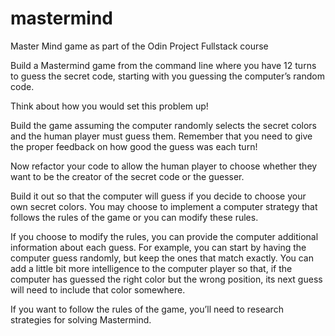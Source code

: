# mastermind
Master Mind game as part of the Odin Project Fullstack course

Build a Mastermind game from the command line where you have 12 turns to guess the secret code, starting with you guessing the computer’s random code.

Think about how you would set this problem up!

Build the game assuming the computer randomly selects the secret colors and the human player must guess them. Remember that you need to give the proper feedback on how good the guess was each turn!

Now refactor your code to allow the human player to choose whether they want to be the creator of the secret code or the guesser.

Build it out so that the computer will guess if you decide to choose your own secret colors. You may choose to implement a computer strategy that follows the rules of the game or you can modify these rules.

If you choose to modify the rules, you can provide the computer additional information about each guess. For example, you can start by having the computer guess randomly, but keep the ones that match exactly. You can add a little bit more intelligence to the computer player so that, if the computer has guessed the right color but the wrong position, its next guess will need to include that color somewhere.

If you want to follow the rules of the game, you’ll need to research strategies for solving Mastermind.



